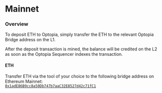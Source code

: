 # Mainnet

### Overview <a href="#overview" id="overview"></a>

To deposit ETH to Optopia, simply transfer the ETH to the relevant Optopia Bridge address on the L1.

After the deposit transaction is mined, the balance will be credited on the L2 as soon as the Optopia Sequencer indexes the transaction.

#### [​](https://docs.blast.io/building/bridges/testnet#eth)ETH <a href="#eth" id="eth"></a>

Transfer ETH via the tool of your choice to the following bridge address on Ethereum Mainnet:\
[`0x1adE86B9cc8a50Db747b7aaC32E8527d42c71fC1`](https://etherscan.io/address/0x1adE86B9cc8a50Db747b7aaC32E8527d42c71fC1)
